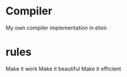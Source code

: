 # Compiler
My own compiler implementation in elixir.
# rules
Make it work
Make it beautiful
Make it efficient
